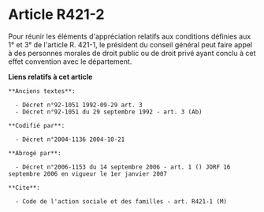 # Article R421-2

Pour réunir les éléments d'appréciation relatifs aux conditions définies aux 1° et 3° de l'article R. 421-1, le président du
conseil général peut faire appel à des personnes morales de droit public ou de droit privé ayant conclu à cet effet
convention avec le département.

**Liens relatifs à cet article**

	**Anciens textes**:

	  - Décret n°92-1051 1992-09-29 art. 3
	  - Décret n°92-1051 du 29 septembre 1992 - art. 3 (Ab)

	**Codifié par**:

	  - Décret n°2004-1136 2004-10-21

	**Abrogé par**:

	  - Décret n°2006-1153 du 14 septembre 2006 - art. 1 () JORF 16 septembre 2006 en vigueur le 1er janvier 2007

	**Cite**:

	  - Code de l'action sociale et des familles - art. R421-1 (M)
